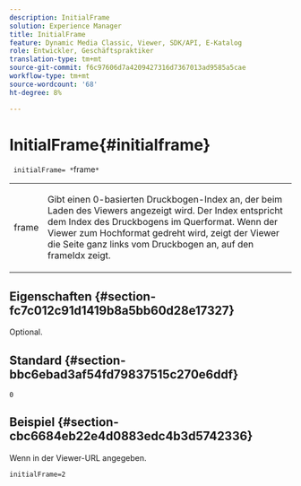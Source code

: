 ```yaml
---
description: InitialFrame
solution: Experience Manager
title: InitialFrame
feature: Dynamic Media Classic, Viewer, SDK/API, E-Katalog
role: Entwickler, Geschäftspraktiker
translation-type: tm+mt
source-git-commit: f6c97606d7a4209427316d7367013ad9585a5cae
workflow-type: tm+mt
source-wordcount: '68'
ht-degree: 8%

---
```



# InitialFrame{#initialframe}

` initialFrame= *`frame`*`

<table id="table_06B5F795889E402FB6BCEA4D882E1422"> 
 <tbody> 
  <tr> 
   <td colname="col1"> <p> <span class="codeph"><span class="varname"> frame</span></span> </p> </td> 
   <td colname="col2"> <p> Gibt einen 0-basierten Druckbogen-Index an, der beim Laden des Viewers angezeigt wird. Der Index entspricht dem Index des Druckbogens im Querformat. Wenn der Viewer zum Hochformat gedreht wird, zeigt der Viewer die Seite ganz links vom Druckbogen an, auf den <span class="codeph"> frameIdx</span> zeigt. </p> </td> 
  </tr> 
 </tbody> 
</table>

## Eigenschaften {#section-fc7c012c91d1419b8a5bb60d28e17327}

Optional.

## Standard {#section-bbc6ebad3af54fd79837515c270e6ddf}

`0`

## Beispiel {#section-cbc6684eb22e4d0883edc4b3d5742336}

Wenn in der Viewer-URL angegeben.

```
initialFrame=2
```

